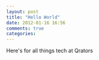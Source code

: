 ```yaml
---
layout: post
title: "Hello World"
date: 2012-01-16 16:56
comments: true
categories: 
---
```

Here's for all things tech at Qrators
